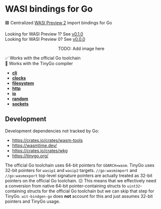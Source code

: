 # WASI bindings for Go

🟪 Centralized [WASI Preview 2](https://github.com/WebAssembly/WASI/tree/v0.2.7/wasip2) import bindings for Go

Looking for WASI Preview 1? See [v0.1.0](https://github.com/jcbhmr/go-wasi/tree/v0.1.0) \
Looking for WASI Preview 0? See [v0.0.0](https://github.com/jcbhmr/go-wasi/tree/v0.0.0)

<p align=center>
    TODO: Add image here
</p>

✅ Works with the official Go toolchain \
🤏 Works with the TinyGo compiler

- **[cli](https://pkg.go.dev/github.com/jcbhmr/go-wasi/cli)**
- **[clocks](https://pkg.go.dev/github.com/jcbhmr/go-wasi/clocks)**
- **[filesystem](https://pkg.go.dev/github.com/jcbhmr/go-wasi/filesystem)**
- **[http](https://pkg.go.dev/github.com/jcbhmr/go-wasi/http)**
- **[io](https://pkg.go.dev/github.com/jcbhmr/go-wasi/io)**
- **[random](https://pkg.go.dev/github.com/jcbhmr/go-wasi/random)**
- **[sockets](https://pkg.go.dev/github.com/jcbhmr/go-wasi/sockets)**

## Development

Development dependencies not tracked by Go:

- https://crates.io/crates/wasm-tools
- https://wasmtime.dev/
- https://crates.io/crates/wkg
- https://tinygo.org/

The official Go toolchain uses 64-bit pointers for `GOARCH=wasm`. TinyGo uses 32-bit pointers for `wasip1` and `wasip2` targets. `//go:wasmimport` and `//go:wasmexport` top-level signature pointers are actually treated as 32-bit pointers on the official Go toolchain. 😕 This means that we effectively need a conversion from native 64-bit pointer-containing structs to `uint32`-containing structs for the official Go toolchain but we can skip that step for TinyGo. `wit-bindgen-go` does **not** account for this and just assumes 32-bit pointers and TinyGo usage.
